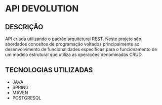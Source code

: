 # API DEVOLUTION
## DESCRIÇÃO
API criada utilizando o padrão arquitetural REST. 
Neste projeto são abordados conceitos de programação voltados principalmente ao desenvolvimento de 
funcionalidades específicas para o funcionamento de um modelo estrutural que utiliza as operações denominadas CRUD.

## TECNOLOGIAS UTILIZADAS 
- JAVA
- SPRING
- MAVEN
- POSTGRESQL


